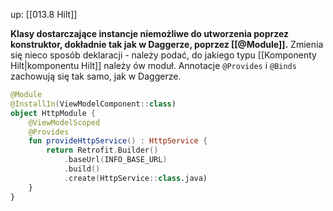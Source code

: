 up: [[013.8 Hilt]]

**Klasy dostarczające instancje niemożliwe do utworzenia poprzez konstruktor, dokładnie tak jak w Daggerze, poprzez [[@Module]].** Zmienia się nieco sposób deklaracji - należy podać, do jakiego typu [[Komponenty Hilt|komponentu Hilt]] należy ów moduł. Annotacje `@Provides` i `@Binds` zachowują się tak samo, jak w Daggerze.

```kotlin
@Module  
@InstallIn(ViewModelComponent::class)  
object HttpModule {  
    @ViewModelScoped  
    @Provides    
    fun provideHttpService() : HttpService {  
        return Retrofit.Builder()  
            .baseUrl(INFO_BASE_URL)  
            .build()  
            .create(HttpService::class.java)  
    }  
}
```
